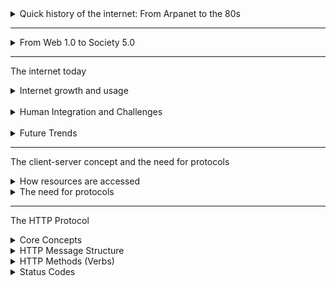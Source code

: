 <details>
  <summary>Quick history of the internet: From Arpanet to the 80s</summary>
  
<br>

The history of the Internet began in the 1960s with the `ARPANET`, a US project created by the Advanced Research Project Agency (ARPA) in response to the Cold War arms race.

A key innovation was the shift to `packet switching`, which breaks data into small pieces for more robust and efficient transmissions. The fist ARPANET node was established in 1969.

During the 1970s, the network expanded, `email` was invented, and a public demo in 1972 sparked wilder interest, leadning to a "wild west" period of many incompatible networks.

The turning point came in the early 1980s when ARPANET officially adopted the `RCP/IP` protocol, creating a universal standard for communication. This, combined with the formation of large educational networks, set the stage for the modern Internet.

The era culminated in `1989` with the launch of the first commercial `Internet Service provider (ISP)` in the US, making the network publicly accessible and leadning to its exponential growth.

</details>

---

<details>

  <summary>From Web 1.0 to Society 5.0</summary>

- `Web 1.0 (The Read-only Web)`: Starting aroubd 1990 with Tim Berners-Lee's invention, this era was characterized by static web pages created by a small group of developers. The primary focus was on publishing ang accesiing information, not user interaction.
- `Web 2.0 (The Social Web)`: Beginning in late 1990s and early 2000s, this phase marked the shift to "Read-Write" web. It empowered everyday users to create and share content through blogs (Wordpress), social media (Facebook), and dynamic applications, enabled by technologies like AJAX and JSON.
- `Web 3.0 (The Semantic Web)`: This was a formal push by the W3C to create a more sturctured, machine-readable web using technologies like RDF and OWL. The goal was for software to understand and reason about data, but this vision was largely unrealized due to its complexity. This is distinct from the modern term `Web3`, which is base on blockchain technology.
- `Web 4.0 (The symbiotic Web)`: This describes our current era, where humans and automonous machine agents (AIs, algorithms) interact constantly. The web is a "jungle" of AI-generated content and complex systems operating alongside human users.
- `Web 5.0 (A Human-Centric Vision)`: This is presented as a future goal or philosophy, aiming to create an "internet as if people mattered". It is a response to the current model of data harvesting, seeking to refocus the web on improving social welfare and sustainability.

<br>

</details>

---

The internet today

<details>

  <summary>Internet growth and usage</summary>

Statistics show exponential growth in internet users worldwide since the 1990s, although significant regional differences remain, with some areas still having relatively low penetration even in 2020. Asia has surpassed other regions in the total number of users.

`Usage patterns` have dramatically diversified. Early usage focused on fewer activities, while today (using UK data up to 2020) people use the internet for a wide array of things like social networking, instant messaging, streaming video and so on.

<br>

</details>

<br>

<details>

  <summary>Human Integration and Challenges</summary>

The concept of the evolution if the cyborg is introduced, describing how humans are becoming increasigly integrated with and dependent on the internet, augmenting their lives with technology and blurring the lines between the physical and digital self.

`Cybersecurity` remains a major concern, encompassing cyber attacks, data breaches and ransome, highlighting the need to protect personal information in our increasingly connected lives.

<br>

</details>

<br>

<details>

  <summary>Future Trends</summary>

The video touches on future trends like `5G/6G`, the `internet of everything (IoT)`, the ongoing impach of `AI`, and the potential of the Metaverse, questioning what the internet of tommorw will look like

</details>

---

The client-server concept and the need for protocols

<details>

  <summary>How resources are accessed</summary>

To get a resource (like a file or webpage) from point on the internet to another, we use a client-server architecture:

- `Server`: A computer or software that `holds` the resource or provides a service.
- `Client`: A computer or software (like your browser) that `wants` to access the resource.
- `Interaction`: The client sends a `request` to the server asking for the resource, and the server sends back a `response` containing the resource or an error message.

<br>

</details>

<details>

  <summary>The need for protocols</summary>

Informal requests are ambiguous ("Give me the file"). For computers to communicate reliably they need a formal, structured set of rules - a protocol. Protocols define exactly how request and responses should be formatted so both client and server understand each other.

Key questions a protocol helps answer include:

- Where is the server located?
- Which specific resource on that server in needed?
- Where should the server send the response back to (the clients address)?
- What/ who is the client (for security or compatibility)?

<br>

</details>

--- 

The HTTP Protocol

<details>

  <summary>Core Concepts</summary>

<br>

- `Client-Server Model`: The internet largely operates on this model. A `client` (e.g, your web browser) wants a resource and a `server` (e.g, a websites computer) provides it.
- `Request-Response Cycle` - The client sends a `request` to the server, and the server sends back a response.
- `Need for Protocols`: To avoid ambiguity, structured rules (`protocols`) like HTTP are needed to define how clients ans servers communicate, specifyiong details like server location, resource requested, client address, etc.
  
<br>

</details>

<details>

  <summary>HTTP Message Structure</summary>

  <br>

Both requests and responses consist of:

- `Headers`: Metadata providing contect about the request/response (e.g, client capabilities like `Accept` encodings/languages, server information like `Content-length`, `Data`)
- `Body`: contains the actual data beign transferred (e.g, the HTML of a webpage in a response, or form data in a request)
  
<br>

</details>

<details>

  <summary>HTTP Methods (Verbs)</summary>

  <br>

Different actions are performed using different methods:
- `GET`: Used by the client to `request/pull` data from server (e.g loading a webpage). GET requests typically have an empty body.
- `POST`: Used by the client to `send/push` data to the server (e.g, submitting a login form). POST requests include the data in the `body`.
- `PUT`: Sililat to the POST, but typically uses to `update or replace` and exisitng resource at a specific URL.
- `DELETE`: Used to `remove` a resource from the server. 

</details>

<details>

  <summary>Status Codes</summary>

  <br>

  - `200 OK`: Success
  - `400 Bad Request`: The server couldn't understand the rqquest (e.g, malformation syntax).
  - `404 NOT FOUND`: The requested resource doens't exist on the sercer
  - `500 Internal Server Error`: Something went wrong on the server side.



</details>
